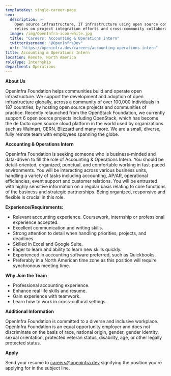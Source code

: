 ```yaml
---
templateKey: single-career-page
seo:
  description: >-
    Open source infrastructure, IT infrastructure using open source components,
    relies on project integration efforts and cross-community collaboration.
  image: /img/OpenInfra-icon-white.jpg
  title: "Careers: Accounting & Operations Intern"
  twitterUsername: "@OpenInfraDev"
  url: "https://openinfra.dev/careers/accounting-operations-intern"
title: Accounting & Operations Intern
location: Remote, North America
roleType: Internship
department: Operations
---
```

**About Us**

OpenInfra Foundation helps communities build and operate open infrastructure. We support the development and adoption of open infrastructure globally, across a community of over 100,000 individuals in 187 countries, by hosting open source projects and communities of practice. Recently relaunched from the OpenStack Foundation, we currently support 6 open source projects including OpenStack, which has become the de facto open source cloud platform in the world used by organizations such as Walmart, CERN, Blizzard and many more. We are a small, diverse, fully remote team with employees spanning the globe.

**Accounting & Operations Intern**

OpenInfra Foundation is seeking someone who is business-minded and data-driven to fill the role of Accounting & Operations Intern. You should be detail-oriented, organized, punctual, and comfortable working in fast-paced environments. You will be interacting across various business units, handling a variety of tasks including accounting, AP/AR, operational efficiencies, event support and customer relations. You will be entrusted with highly sensitive information on a regular basis relating to core functions of the business and strategic partnerships. Being organized, responsive and flexible is crucial in this role.

**Experience/Requirements:**

- Relevant accounting experience. Coursework, internship or professional experience accepted.
- Excellent communication and writing skills.
- Strong attention to detail when handling priorities, projects, and deadlines.
- Skilled in Excel and Google Suite.
- Eager to learn and ability to learn new skills quickly.
- Experienced in accounting software preferred, such as Quickbooks.
- Preferably in a North American time zone as this position will require synchronous meeting time.

**Why Join the Team**

- Professional accounting experience.
- Enhance real life skills and resume.
- Gain experience with teamwork.
- Learn how to work in cross-cultural settings.

**Additional Information**

OpenInfra Foundation is committed to a diverse and inclusive workplace. OpenInfra Foundation is an equal opportunity employer and does not discriminate on the basis of race, national origin, gender, gender identity, sexual orientation, protected veteran status, disability, age, or other legally protected status.

**Apply**

Send your resume to [careers@openinfra.dev](mailto:careers@openinfra.dev) signifying the position you're applying for in the subject line.